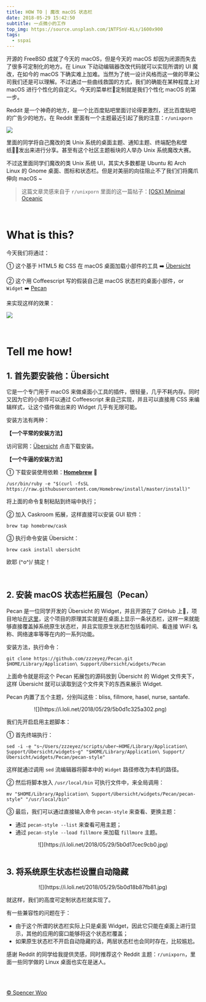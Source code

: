 ```yaml
---
title: HOW TO | 魔改 macOS 状态栏
date: 2018-05-29 15:42:50
subtitle: 一点微小的工作
top_img: https://source.unsplash.com/1NTFSnV-KLs/1600x900
tags:
  - sspai
---
```


开源的 FreeBSD 成就了今天的 macOS，但是今天的 macOS 却因为闭源而失去了很多可定制化的地方。在 Linux 下动动编辑器改改代码就可以实现所谓的 UI 魔改，在如今的 macOS 下确实难上加难。当然为了统一设计风格而这一做的苹果公司我们还是可以理解。不过通过一些曲线救国的方式，我们的确能在某种程度上对 macOS 进行个性化的自定义。今天的菜单栏定制就是我们个性化 macOS 的第一步。

Reddit 是一个神奇的地方，是一个比百度贴吧里面讨论得更激烈，还比百度贴吧的广告少的地方。在 Reddit 里面有一个主题最近引起了我的注意：`r/unixporn`

![](https://i.loli.net/2018/05/29/5b0d08c21ffbb.jpg)

里面的同学将自己魔改的类 Unix 系统的桌面主题、通知主题、终端配色和壁纸发出来进行分享。甚至有这个社区主题板块的人举办 Unix 系统魔改大赛。

不过这里面同学们魔改的类 Unix 系统 UI，其实大多数都是 Ubuntu 和 Arch Linux 的 Gnome 桌面、图标和状态栏。但是对美丽的向往阻止不了我们们将魔爪伸向 macOS ~

> 这篇文章灵感来自于 `r/unixporn` 里面的这一篇帖子：[[OSX] Minimal Oceanic](https://www.reddit.com/r/unixporn/comments/8mbn7g/osx_minimal_oceanic/)

<br>

# What is this?

今天我们将通过：

① 这个基于 HTML5 和 CSS 在 macOS 桌面加载小部件的工具 :arrow_right: [Übersicht](http://tracesof.net/uebersicht/)

② 这个用 Coffeescript 写的假装自己是 macOS 状态栏的桌面小部件，or `Widget` :arrow_right: [Pecan](https://github.com/zzzeyez/Pecan)

来实现这样的效果：

![](https://i.loli.net/2018/06/04/5b15089cdae60.jpg)

<br>

# Tell me how!

## 1. 首先要安装他：Übersicht

 它是一个专门用于 macOS 来做桌面小工具的插件，很轻量，几乎不耗内存。同时又因为它的小部件可以通过 Coffeescript 来自己实现，并且可以直接用 CSS 来编辑样式，让这个插件做出来的 Widget 几乎有无限可能。

安装方法有两种：

**【一个平常的安装方法】**

访问官网：[Übersicht](http://tracesof.net/uebersicht/) 点击下载安装。

**【一个牛逼的安装方法】**

① 下载安装使用依赖：[**Homebrew**](https://brew.sh/) :beer:

```shell
/usr/bin/ruby -e "$(curl -fsSL https://raw.githubusercontent.com/Homebrew/install/master/install)"
```

将上面的命令复制粘贴到终端中执行；

② 加入 Caskroom 拓展，这样直接可以安装 GUI 软件：

```shell
brew tap homebrew/cask
```

③ 执行命令安装 Übersicht：

```shell
brew cask install ubersicht
```

欧耶 \(^o^)/ 搞定！

<br>

## 2. 安装 macOS 状态栏拓展包（Pecan）

Pecan 是一位同学开发的 Übersicht 的 Widget，并且开源在了 GitHub 上，项目地址[在这里](https://github.com/zzzeyez/Pecan)，这个项目的原理其实就是在桌面上显示一条状态栏，这样一来就能够直接覆盖掉系统原生状态栏，并且实现原生状态栏包括看时间、看连接 WiFi 名称、网络速率等等在内的一系列功能。

安装方法，执行命令：

```shell
git clone https://github.com/zzzeyez/Pecan.git $HOME/Library/Application\ Support/Übersicht/widgets/Pecan
```

上面命令就是将这个 Pecan 拓展包的源码放到 Übersicht 的 Widget 文件夹下，这样 Übersicht 就可以读取到这个文件夹下的东西来展示 Widget.

Pecan 内置了五个主题，分别叫这些：bliss, fillmore, hasel, nurse, santafe.

<div style="width:360px; display:block; margin:0 auto;">![](https://i.loli.net/2018/05/29/5b0d1c325a302.png)</div>

我们先开启启用主题脚本：

① 首先终端执行：

```shell
sed -i -e "s~/Users/zzzeyez/scripts/uber~HOME/Library/Application\ Support/Übersicht/widgets~g" "$HOME/Library/Application\ Support/Übersicht/widgets/Pecan/pecan-style"
```

这样就通过调用 `sed` 流编辑器将脚本中的 `Widget` 路径修改为本机的路径。

② 然后将脚本放入 `/usr/local/bin` 可执行文件中，来全局调用：

```shell
mv "$HOME/Library/Application\ Support/Übersicht/widgets/Pecan/pecan-style" "/usr/local/bin"
```

③ 最后，我们可以通过直接输入命令 `pecan-style` 来查看、更换主题：

- 通过 `pecan-style --list` 来查看可用主题；
- 通过 `pecan-style --load fillmore` 来加载 `fillmore` 主题。

<div align="center">![](https://i.loli.net/2018/05/29/5b0d17cec9cb0.jpg)</div>

<br>

## 3. 将系统原生状态栏设置自动隐藏

<div align="center">![](https://i.loli.net/2018/05/29/5b0d18b87fb81.jpg)</div>

就这样，我们的高度可定制状态栏就实现了。

有一些兼容性的问题在于：

- 由于这个所谓的状态栏实际上只是桌面 Widget，因此它只能在桌面上进行显示，其他的应用的窗口能够将这个状态栏覆盖；
- 如果原生状态栏不开启自动隐藏的话，两层状态栏也会同时存在，比较尴尬。

感谢 Reddit 的同学给我提供灵感，同时推荐这个 Reddit 主题：`r/unixporn`，里面一些同学做的 Linux 桌面也实在是迷人。

<br>

<br>

[© Spencer Woo](https://spencerwoo.com)
